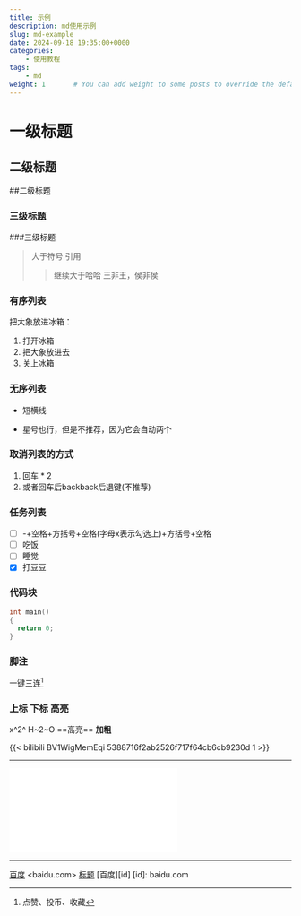 ```yaml
---
title: 示例
description: md使用示例
slug: md-example
date: 2024-09-18 19:35:00+0000
categories:
    - 使用教程
tags:
    - md
weight: 1       # You can add weight to some posts to override the default sorting (date descending)
---
```


# 一级标题

## 二级标题
##二级标题

### 三级标题
###三级标题

>大于符号  引用
>>继续大于哈哈
>>王非王，侯非侯

### 有序列表
把大象放进冰箱：
1. 打开冰箱
2. 把大象放进去
3. 关上冰箱

### 无序列表
- 短横线
* 星号也行，但是不推荐，因为它会自动两个

### 取消列表的方式 
1. 回车 * 2
2. 或者回车后backback后退键(不推荐)

### 任务列表
- [ ] -+空格+方括号+空格(字母x表示勾选上)+方括号+空格 
- [ ] 吃饭
- [ ] 睡觉
- [x] 打豆豆

### 代码块
```c
int main()
{
  return 0;
}
```


### 脚注
一键三连[^三连]

### 上标 下标 高亮
x^2^    H~2~O    ==高亮==  **加粗**


{{< bilibili BV1WigMemEqi 5388716f2ab2526f717f64cb6cb9230d 1 >}}

----

<iframe src="//player.bilibili.com/player.html?aid=327623069&bvid=BV1JA411h7Gw&cid=171385214&p=1" scrolling="no" border="0" frameborder="no" framespacing="0" allowfullscreen="true"> </iframe>


---
[百度](baidu.com "The best search engine for privacy")
<baidu.com>
[标题](#三级标题)
[百度][id]
[id]: baidu.com

[^三连]: 点赞、投币、收藏




